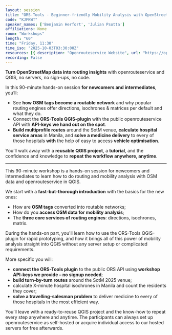 ```yaml
---
layout: session
title: "ORS-Tools - Beginner-friendly Mobility Analysis with OpenStreetMap and openrouteservice in QGIS"
code: "KJPKWT"
speaker_names: ['Benjamin Herfort', 'Julian Psotta']
affiliations: None
room: "Workshops"
length: "60"
time: "Friday, 11:30"
time_iso: "2025-10-03T03:30:00Z"
resources: [{ description: "Openrouteservice Website", url: "https://openrouteservice.org/" },{ description: "Heidelberg Institute for Geoinformation Technology (HeiGIT) Website", url: "https://heigit.org/" },{ description: "University of Heidelberg, Faculty of Geoinformation Sciences", url: "https://www.geog.uni-heidelberg.de/gis/index_en.html" }]
recording: False
---
```


**Turn OpenStreetMap data into routing insights** with openrouteservice and QGIS, no servers, no sign-ups, no code.

In this 90-minute hands-on session **for newcomers and intermediates**, you’ll:
- See **how OSM tags become a routable network** and why popular routing engines offer directions, isochrones &amp; matrices per default and what they do.
- Connect the **ORS-Tools QGIS-plugin** with the public openrouteservice API with **API-keys we hand out on the spot**.
- **Build multiprofile routes** around the SotM venue, **calculate hospital service areas** in Manila, and **solve a medicine delivery** to every of those hospitals **with** the help of easy to access **vehicle optimisation**.

You’ll walk away with a **reusable QGIS project**, a **tutorial**, and the confidence and knowledge to **repeat the workflow anywhere, anytime**.

<hr>

This 90-minute workshop is a hands-on session for newcomers and intermediates to learn how to do routing and mobility analysis with OSM data and openrouteservice in QGIS.

We start with a **fast-but-thorough introduction** with the basics for the new ones: 
- How are **OSM tags** converted into routable networks; 
- How do you **access OSM data for mobility analysis**;
- The **three core services of routing engines**: directions, isochrones, matrix. 

During the hands-on part, you'll learn how to use the ORS-Tools QGIS-plugin for rapid prototyping, and how it brings all of this power of mobility analysis straight into QGIS without any server setup or complicated requirements.

More specific you will:

- **connect the ORS-Tools plugin** to the public ORS API using **workshop API-keys we provide – no signup needed**;
- **build turn-by-turn routes** around the SotM 2025 venue;
- calculate X-minute hospital isochrones in Manila and count the residents they cover;
- **solve a travelling-salesman problem** to deliver medicine to every of those hospitals in the most efficient way.

You’ll leave with a ready-to-reuse QGIS project and the know-how to repeat every step anywhere and anytime. The participants can always set up openrouteservice as self-hosted or acquire individual access to our hosted servers for free afterwards.

